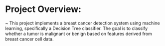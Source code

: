 # Project Overview:
~ This project implements a breast cancer detection system using machine learning, specifically a Decision Tree classifier. The goal is to classify whether a tumor is malignant or benign based on features derived from breast cancer cell data.
